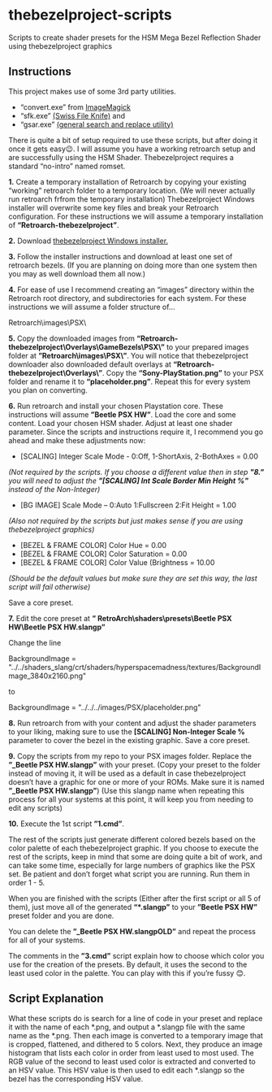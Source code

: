 # thebezelproject-scripts
Scripts to create shader presets for the HSM Mega Bezel Reflection Shader using thebezelproject graphics

## Instructions

This project makes use of some 3rd party utilities.
* “convert.exe” from [ImageMagick](https://imagemagick.org/index.php)
* “sfk.exe” [(Swiss File Knife)](https://sourceforge.net/projects/swissfileknife/)
and
* “gsar.exe” [(general search and replace utility)](http://gnuwin32.sourceforge.net/packages/gsar.htm)

There is quite a bit of setup required to use these scripts, but after doing it once it gets easy😉. I will assume you have a working retroarch setup and are successfully using the HSM Shader. Thebezelproject requires a standard “no-intro” named romset.

**1.** Create a temporary installation of Retroarch by copying your existing “working” retroarch folder to a temporary location. (We will never actually run retroarch frfrom the temporary installation) Thebezelproject Windows installer will overwrite some key files and break your Retroarch configuration. For these instructions we will assume a temporary installation of **“Retroarch-thebezelproject”**.

**2.** Download [thebezelproject Windows installer.]( https://github.com/thebezelproject/BezelProject-Windows)

**3.** Follow the installer instructions and download at least one set of retroarch bezels. (If you are planning on doing more than one system then you may as well download them all now.)

**4.** For ease of use I recommend creating an “images” directory within the Retroarch root directory, and subdirectories for each system. For these instructions we will assume a folder structure of…

Retroarch\images\PSX\

**5.** Copy the downloaded images from **“Retroarch-thebezelproject\Overlays\GameBezels\PSX\”** to your prepared images folder at **”Retroarch\images\PSX\”**. You will notice that thebezelproject downloader also downloaded default overlays at **“Retroarch-thebezelproject\Overlays\”**. Copy the **“Sony-PlayStation.png”** to your PSX folder and rename it to **“placeholder.png”**. Repeat this for every system you plan on converting.

**6.** Run retroarch and install your chosen Playstation core. These instructions will assume **”Beetle PSX HW”**. Load the core and some content. Load your chosen HSM shader. Adjust at least one shader parameter. Since the scripts and instructions require it, I recommend you go ahead and make these adjustments now:

* [SCALING] Integer Scale Mode - 0:Off, 1-ShortAxis, 2-BothAxes  = 0.00

_(Not required by the scripts. If you choose a different value then in step **"8."** you will need to adjust the **"[SCALING] Int Scale Border Min Height %"** instead of the Non-Integer)_
* [BG IMAGE] Scale Mode – 0:Auto 1:Fullscreen 2:Fit Height	= 1.00

_(Also not required by the scripts but just makes sense if you are using thebezelproject graphics)_
* [BEZEL & FRAME COLOR] Color Hue 				= 0.00
* [BEZEL & FRAME COLOR] Color Saturation			= 0.00
* [BEZEL & FRAME COLOR] Color Value (Brightness		= 10.00

_(Should be the default values but make sure they are set this way, the last script will fail otherwise)_

Save a core preset.

**7.** Edit the core preset at **” RetroArch\shaders\presets\Beetle PSX HW\Beetle PSX HW.slangp”**

Change the line 

BackgroundImage = "../../shaders_slang/crt/shaders/hyperspacemadness/textures/BackgroundImage_3840x2160.png"

to

BackgroundImage = "../../../images/PSX/placeholder.png"

**8.** Run retroarch from with your content and adjust the shader parameters to your liking, making sure to use the **[SCALING] Non-Integer Scale %** parameter  to cover the bezel in the existing graphic. Save a core preset.

**9.** Copy the scripts from my repo to your PSX images folder. Replace the **”_Beetle PSX HW.slangp”** with your preset. (Copy your preset to the folder instead of moving it, it will be used as a default in case thebezelproject doesn’t have a graphic for one or more of your ROMs. Make sure it is named **”_Beetle PSX HW.slangp”**) (Use this slangp name when repeating this process for all your systems at this point, it will keep you from needing to edit any scripts)

**10.** Execute the 1st script **”1.cmd”**.

The rest of the scripts just generate different colored bezels based on the color palette of each thebezelproject graphic. If you choose to execute the rest of the scripts, keep in mind that some are doing quite a bit of work, and can take some time, especially for large numbers of graphics like the PSX set. Be patient and don’t forget what script you are running. Run them in order 1 - 5.

When you are finished with the scripts (Either after the first script or all 5 of them), just move all of the generated **“*.slangp”** to your **”Beetle PSX HW”** preset folder and you are done.

You can delete the **”_Beetle PSX HW.slangpOLD”** and repeat the process for all of your systems.

The comments in the **”3.cmd”** script explain how to choose which color you use for the creation of the presets. By default, it uses the second to the least used color in the palette. You can play with this if you’re fussy 😊.

## Script Explanation
What these scripts do is search for a line of code in your preset and replace it with the name of each *.png, and output a *.slangp file with the same name as the *.png. Then each image is converted to a temporary image that is cropped, flattened, and dithered to 5 colors. Next, they produce an image histogram that lists each color in order from least used to most used. The RGB value of the second to least used color is extracted and converted to an HSV value. This HSV value is then used to edit each *.slangp so the bezel has the corresponding HSV value. 

